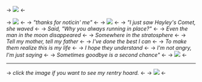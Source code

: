 -> ![](https://cdn.discordapp.com/attachments/849738241833828352/1143384987530428508/IMG_6021.gif) <-


-> ![](https://cdn.discordapp.com/attachments/849738241833828352/1143384778133999626/New_Project_109.gif) <-
-> *"thanks for noticin' me"* <-
-> ![](https://64.media.tumblr.com/8bfd1ef50233ff80861afd417b6b95fa/e530cedacf80aa8e-f9/s75x75_c1/f49c8d92952fa8b992498e83f17d3f3377d34e63.gif) <-
-> *"I just saw Hayley's Comet, she waved* <-
-> *Said, "Why you always running in place?"* <-
-> *Even the man in the moon disappeared* <-
-> *Somewhere in the stratosphere* <-
-> *Tell my mother, tell my father* <-
-> *I've done the best I can* <-
-> *To make them realize this is my life* <-
-> *I hope they understand* <-
-> *I'm not angry, I'm just saying* <-
-> *Sometimes goodbye is a second chance"* <-
-> ![](https://64.media.tumblr.com/d0ac1eacbd6631549d0a0e38024ff7aa/6208ff062a03d309-90/s75x75_c1/787d7651bd0964164d5fb9af89f1eab94700dd85.gif) <-
***
-> *click the image if you want to see my rentry hoard.* <-
-> [![](https://cdn.discordapp.com/attachments/849738241833828352/1143384987148755124/IMG_6022.gif)](https://rentry.co/toycollection) <-
